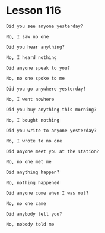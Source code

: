# Lesson 116

```
Did you see anyone yesterday?

No, I saw no one
```

```
Did you hear anything?

No, I heard nothing
```

```
Did anyone speak to you?

No, no one spoke to me
```

```
Did you go anywhere yesterday?

No, I went nowhere
```

```
Did you buy anything this morning?

No, I bought nothing
```

```
Did you write to anyone yesterday?

No, I wrote to no one
```

```
Did anyone meet you at the station?

No, no one met me
```

```
Did anything happen?

No, nothing happened
```

```
Did anyone come when I was out?

No, no one came
```

```
Did anybody tell you?

No, nobody told me
```
